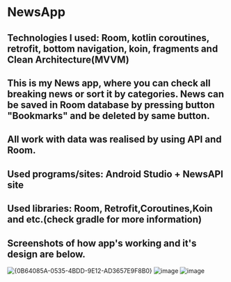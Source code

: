 # NewsApp
Technologies I used: Room, kotlin coroutines, retrofit, bottom navigation, koin, fragments and Clean Architecture(MVVM)
--------------------------------------------------------------------------------------
This is my News app, where you can check all breaking news or sort it by categories. News can be saved in Room database by pressing button "Bookmarks" and be deleted by same button. 
--------------------------------------------------------------------------------------
All work with data was realised by using API and Room.
--------------------------------------------------------------------------------------
Used programs/sites: Android Studio + NewsAPI site
--------------------------------------------------------------------------------------
Used libraries: Room, Retrofit,Coroutines,Koin and etc.(check gradle for more information)
--------------------------------------------------------------------------------------
Screenshots of how app's working and it's design are below.  
--------------------------------------------------------------------------------------
![{0B64085A-0535-4BDD-9E12-AD3657E9F8B0}](https://github.com/user-attachments/assets/90da9b9b-81e5-43f8-aa91-b3edc99c79b4)
![image](https://github.com/user-attachments/assets/b86328ed-48f0-4421-aa4b-c84f4c124945)
![image](https://github.com/user-attachments/assets/df600185-5638-4d8c-9ad2-eec663e103c0)
